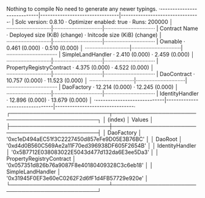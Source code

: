 Nothing to compile
No need to generate any newer typings.
 ·----------------------------|--------------------------------|--------------------------------·
 |  Solc version: 0.8.10      ·  Optimizer enabled: true       ·  Runs: 200000                  │
 ·····························|································|·································
 |  Contract Name             ·  Deployed size (KiB) (change)  ·  Initcode size (KiB) (change)  │
 ·····························|································|·································
 |  Ownable                   ·                 0.461 (0.000)  ·                 0.510 (0.000)  │
 ·····························|································|·································
 |  SimpleLandHandler         ·                 2.410 (0.000)  ·                 2.459 (0.000)  │
 ·····························|································|·································
 |  PropertyRegistryContract  ·                 4.375 (0.000)  ·                 4.522 (0.000)  │
 ·····························|································|·································
 |  DaoContract               ·                10.757 (0.000)  ·                11.523 (0.000)  │
 ·····························|································|·································
 |  DaoFactory                ·                12.214 (0.000)  ·                12.245 (0.000)  │
 ·····························|································|·································
 |  IdentityHandler           ·                12.896 (0.000)  ·                13.679 (0.000)  │
 ·----------------------------|--------------------------------|--------------------------------·
┌──────────────────────────┬──────────────────────────────────────────────┐
│         (index)          │                    Values                    │
├──────────────────────────┼──────────────────────────────────────────────┤
│        DaoFactory        │ '0xc1eD494aEC51f3C2227450d857eFe9D05E3B76BC' │
│         DaoRoot          │ '0xd4d0B560C569Ae2a11F70ed396938DF605F2654B' │
│     IdentityHandler      │ '0x5B7712E038083022E5043d477d132da6E3ee5Da3' │
│ PropertyRegistryContract │ '0x057351d826b76a9087F8e40180409328C3c6eb18' │
│    SimpleLandHandler     │ '0x31945F0EF3e60eC0262F2d6fF1d4FB57729e920e' │
└──────────────────────────┴──────────────────────────────────────────────┘
